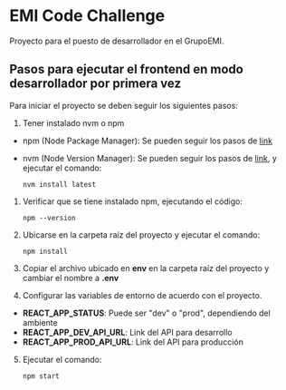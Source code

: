 # EMI Code Challenge

Proyecto para el puesto de desarrollador en el GrupoEMI.

## Pasos para ejecutar el frontend en modo desarrollador por primera vez

Para iniciar el proyecto se deben seguir los siguientes pasos:

1. Tener instalado nvm o npm

- npm (Node Package Manager): Se pueden seguir los pasos de [link](https://docs.npmjs.com/downloading-and-installing-node-js-and-npm)
- nvm (Node Version Manager): Se pueden seguir los pasos de [link](https://github.com/nvm-sh/nvm), y ejecutar el comando:

  `nvm install latest`

1. Verificar que se tiene instalado npm, ejecutando el código:

   `npm --version`

1. Ubicarse en la carpeta raíz del proyecto y ejecutar el comando:

   `npm install`

1. Copiar el archivo ubicado en **env** en la carpeta raíz del proyecto y cambiar el nombre a **.env**

1. Configurar las variables de entorno de acuerdo con el proyecto.

- **REACT_APP_STATUS**: Puede ser "dev" o "prod", dependiendo del ambiente
- **REACT_APP_DEV_API_URL**: Link del API para desarrollo
- **REACT_APP_PROD_API_URL**: Link del API para producción

5. Ejecutar el comando:

   `npm start`
